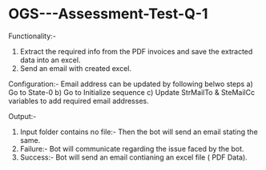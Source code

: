 # OGS---Assessment-Test-Q-1

Functionality:-
1) Extract the required info from the PDF invoices and save the extracted data into an excel. 
2) Send an email with created excel.

Configuration:-
 Email address can be updated by following belwo steps
a) Go to State-0
b) Go to Initialize sequence
c) Update StrMailTo & SteMailCc variables to add required email addresses.

Output:-
1) Input folder contains no file:- Then the bot will send an email stating the same.
2) Failure:- Bot will communicate regarding the issue faced by the bot.
3) Success:- Bot will send an email contianing an excel file ( PDF Data).

